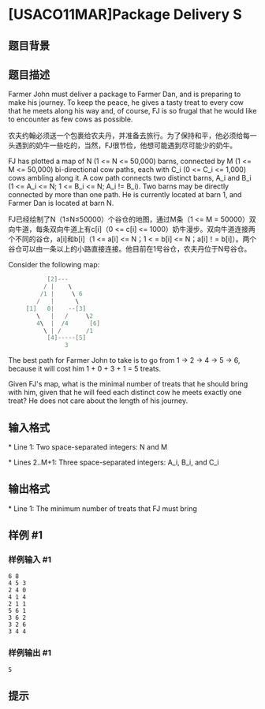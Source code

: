 # [USACO11MAR]Package Delivery S

## 题目背景



## 题目描述

Farmer John must deliver a package to Farmer Dan, and is preparing to make his journey. To keep the peace, he gives a tasty treat to every cow that he meets along his way and, of course, FJ is so frugal that he would like to encounter as few cows as possible.

农夫约翰必须送一个包裹给农夫丹，并准备去旅行。为了保持和平，他必须给每一头遇到的奶牛一些吃的，当然，FJ很节俭，他想可能遇到尽可能少的奶牛。

FJ has plotted a map of N (1 <= N <= 50,000) barns, connected by M (1 <= M <= 50,000) bi-directional cow paths, each with C\_i (0 <= C\_i <= 1,000) cows ambling along it. A cow path connects two distinct barns, A\_i and B\_i (1 <= A\_i <= N; 1 <= B\_i <= N; A\_i != B\_i). Two barns may be directly connected by more than one path. He is currently located at barn 1, and Farmer Dan is located at barn N.

FJ已经绘制了N（1≤N≤50000）个谷仓的地图，通过M条（1 <= M = 50000）双向牛道，每条双向牛道上有c[i]（0 <= c[i] <= 1000）奶牛漫步。双向牛道连接两个不同的谷仓，a[i]和b[i]（1 <= a[i] <= N；1 < = b[i] <= N；a[i]！= b[i]）。两个谷仓可以由一条以上的小路直接连接。他目前在1号谷仓，农夫丹位于N号谷仓。

Consider the following map:

```cpp
           [2]---
          / |    \
         /1 |     \ 6
        /   |      \
     [1]   0|    --[3]
        \   |   /     \2
        4\  |  /4      [6]
          \ | /       /1
           [4]-----[5] 
                3  
```
The best path for Farmer John to take is to go from 1 -> 2 -> 4 -> 5 -> 6, because it will cost him 1 + 0 + 3 + 1 = 5 treats.

Given FJ's map, what is the minimal number of treats that he should bring with him, given that he will feed each distinct cow he meets exactly one treat? He does not care about the length of his journey.


## 输入格式

\* Line 1: Two space-separated integers: N and M

\* Lines 2..M+1: Three space-separated integers: A\_i, B\_i, and C\_i


## 输出格式

\* Line 1: The minimum number of treats that FJ must bring


## 样例 #1

### 样例输入 #1
```
6 8 
4 5 3 
2 4 0 
4 1 4 
2 1 1 
5 6 1 
3 6 2 
3 2 6 
3 4 4 
```

### 样例输出 #1

```
5 
```

## 提示


